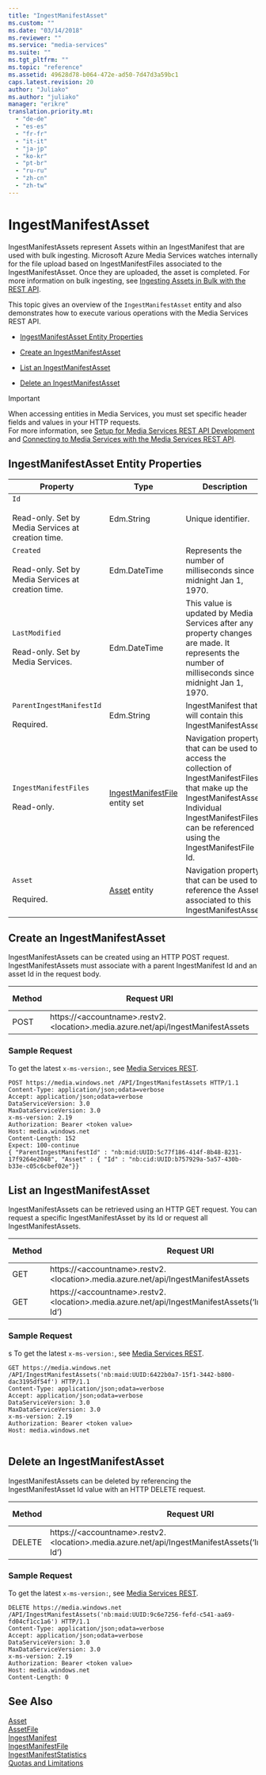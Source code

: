 ```yaml
---
title: "IngestManifestAsset"
ms.custom: ""
ms.date: "03/14/2018"
ms.reviewer: ""
ms.service: "media-services"
ms.suite: ""
ms.tgt_pltfrm: ""
ms.topic: "reference"
ms.assetid: 49628d78-b064-472e-ad50-7d47d3a59bc1
caps.latest.revision: 20
author: "Juliako"
ms.author: "juliako"
manager: "erikre"
translation.priority.mt: 
  - "de-de"
  - "es-es"
  - "fr-fr"
  - "it-it"
  - "ja-jp"
  - "ko-kr"
  - "pt-br"
  - "ru-ru"
  - "zh-cn"
  - "zh-tw"
---
```

# IngestManifestAsset
IngestManifestAssets represent Assets within an IngestManifest that are used with bulk ingesting. Microsoft Azure Media Services watches internally for the file upload based on IngestManifestFiles associated to the IngestManifestAsset. Once they are uploaded, the asset is completed. For more information on bulk ingesting, see [Ingesting Assets in Bulk with the REST API](https://msdn.microsoft.com/3caa81ea-c840-4265-b8fa-f958cdde12b6).  
  
 This topic gives an overview of the `IngestManifestAsset` entity and also demonstrates how to execute various operations with the Media Services REST API.  
  
-   [IngestManifestAsset Entity Properties](../operations/ingestmanifestasset.md#ingestmanifestasset_entity_properties)  
  
-   [Create an IngestManifestAsset](../operations/ingestmanifestasset.md#create_an_ingestmanifestasset)  
  
-   [List an IngestManifestAsset](../operations/ingestmanifestasset.md#list_an_ingestmanifestasset)  
  
-   [Delete an IngestManifestAsset](../operations/ingestmanifestasset.md#delete_an_ingestmanifestasset)  
  
> [!IMPORTANT]
> When accessing entities in Media Services, you must set specific header fields and values in your HTTP requests. <br/>For more information, see [Setup for Media Services REST API Development](https://docs.microsoft.com/azure/media-services/media-services-rest-how-to-use) and [Connecting to Media Services with the Media Services REST API](https://docs.microsoft.com/azure/media-services/media-services-use-aad-auth-to-access-ams-api).  

##  <a name="ingestmanifestasset_entity_properties"></a> IngestManifestAsset Entity Properties  
  
|Property|Type|Description|  
|--------------|----------|-----------------|  
|`Id`<br /><br /> Read-only. Set by Media Services at creation time.|Edm.String|Unique identifier.|  
|`Created`<br /><br /> Read-only. Set by Media Services at creation time.|Edm.DateTime|Represents the number of milliseconds since midnight Jan 1, 1970.|  
|`LastModified`<br /><br /> Read-only. Set by Media Services.|Edm.DateTime|This value is updated by Media Services after any property changes are made. It represents the number of milliseconds since midnight Jan 1, 1970.|  
|`ParentIngestManifestId`<br /><br /> Required.|Edm.String|IngestManifest that will contain this IngestManifestAsset.|  
|`IngestManifestFiles`<br /><br /> Read-only.|[IngestManifestFile](../operations/ingestmanifestfile.md) entity set|Navigation property that can be used to access the collection of IngestManifestFiles that make up the IngestManifestAsset. Individual IngestManifestFiles can be referenced using the IngestManifestFile Id.|  
|`Asset`<br /><br /> Required.|[Asset](../operations/asset.md) entity|Navigation property that can be used to reference the Asset associated to this IngestManifestAsset.|  
  
##  <a name="create_an_ingestmanifestasset"></a> Create an IngestManifestAsset  
 IngestManifestAssets can be created using an HTTP POST request. IngestManifestAssets must associate with a parent IngestManifest Id and an asset Id in the request body.  
  
|Method|Request URI|HTTP Version|  
|------------|-----------------|------------------|  
|POST|https://&lt;accountname&gt;.restv2.&lt;location&gt;.media.azure.net/api/IngestManifestAssets|HTTP/1.1|  
  
### Sample Request  

To get the latest `x-ms-version:`, see [Media Services REST](../operations/azure-media-services-rest-api-reference.md).  
  
```  
POST https://media.windows.net /API/IngestManifestAssets HTTP/1.1  
Content-Type: application/json;odata=verbose  
Accept: application/json;odata=verbose  
DataServiceVersion: 3.0  
MaxDataServiceVersion: 3.0  
x-ms-version: 2.19  
Authorization: Bearer <token value>  
Host: media.windows.net  
Content-Length: 152  
Expect: 100-continue  
{ "ParentIngestManifestId" : "nb:mid:UUID:5c77f186-414f-8b48-8231-17f9264e2048", "Asset" : { "Id" : "nb:cid:UUID:b757929a-5a57-430b-b33e-c05c6cbef02e"}}  
```  
  
##  <a name="list_an_ingestmanifestasset"></a> List an IngestManifestAsset  
 IngestManifestAssets can be retrieved using an HTTP GET request. You can request a specific IngestManifestAsset by its Id or request all IngestManifestAssets.  
  
|Method|Request URI|HTTP Version|  
|------------|-----------------|------------------|  
|GET|https://&lt;accountname&gt;.restv2.&lt;location&gt;.media.azure.net/api/IngestManifestAssets|HTTP/1.1|  
|GET|https://&lt;accountname&gt;.restv2.&lt;location&gt;.media.azure.net/api/IngestManifestAssets(‘IngestManifestAsset Id’)|HTTP/1.1|  
  
### Sample Request  
  
s To get the latest `x-ms-version:`, see [Media Services REST](../operations/azure-media-services-rest-api-reference.md).  
  
```  
GET https://media.windows.net /API/IngestManifestAssets('nb:maid:UUID:6422b0a7-15f1-3442-b800-dac3195df54f') HTTP/1.1  
Content-Type: application/json;odata=verbose  
Accept: application/json;odata=verbose  
DataServiceVersion: 3.0  
MaxDataServiceVersion: 3.0  
x-ms-version: 2.19  
Authorization: Bearer <token value>  
Host: media.windows.net  
  
```  
  
##  <a name="delete_an_ingestmanifestasset"></a> Delete an IngestManifestAsset  
 IngestManifestAssets can be deleted by referencing the IngestManifestAsset Id value with an HTTP DELETE request.  
  
|Method|Request URI|HTTP Version|  
|------------|-----------------|------------------|  
|DELETE|https://&lt;accountname&gt;.restv2.&lt;location&gt;.media.azure.net/api/IngestManifestAssets(‘IngestManifestAsset Id’)|HTTP/1.1|  
  
### Sample Request  
  
 To get the latest `x-ms-version:`, see [Media Services REST](../operations/azure-media-services-rest-api-reference.md).  
  
```  
DELETE https://media.windows.net /API/IngestManifestAssets('nb:maid:UUID:9c6e7256-fefd-c541-aa69-fd04cf1cc1a6') HTTP/1.1  
Content-Type: application/json;odata=verbose  
Accept: application/json;odata=verbose  
DataServiceVersion: 3.0  
MaxDataServiceVersion: 3.0  
x-ms-version: 2.19  
Authorization: Bearer <token value>  
Host: media.windows.net  
Content-Length: 0  
```  
  
## See Also  
 [Asset](../operations/asset.md)   
 [AssetFile](../operations/assetfile.md)   
 [IngestManifest](../operations/ingestmanifest.md)   
 [IngestManifestFile](../operations/ingestmanifestfile.md)   
 [IngestManifestStatistics](../operations/ingestmanifeststatistics.md)   
 [Quotas and Limitations](https://msdn.microsoft.com/82f7e538-6bdf-4883-aa50-24574cc4996e)